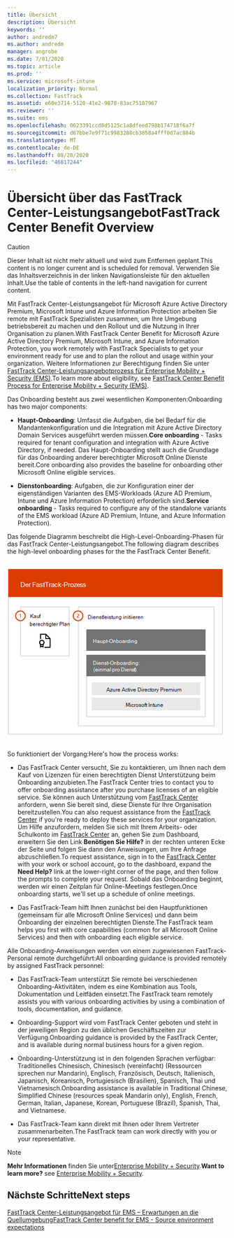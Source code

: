 ```yaml
---
title: Übersicht
description: Übersicht
keywords: ''
author: andredm7
ms.author: andredm
manager: angrobe
ms.date: 7/01/2020
ms.topic: article
ms.prod: ''
ms.service: microsoft-intune
localization_priority: Normal
ms.collection: FastTrack
ms.assetid: e60e3714-5120-41e2-9878-83ac75107967
ms.reviewer: ''
ms.suite: ems
ms.openlocfilehash: 0623391ccd8d5125c1a8dfeed798b174718f6a7f
ms.sourcegitcommit: d67bbe7e9f71c9983280cb3858a4fff0d7ac884b
ms.translationtype: MT
ms.contentlocale: de-DE
ms.lasthandoff: 08/20/2020
ms.locfileid: "46817244"
---
```

# <a name="fasttrack-center-benefit-overview"></a><span data-ttu-id="88ca6-103">Übersicht über das FastTrack Center-Leistungsangebot</span><span class="sxs-lookup"><span data-stu-id="88ca6-103">FastTrack Center Benefit Overview</span></span>

> [!CAUTION]
> <span data-ttu-id="88ca6-104">Dieser Inhalt ist nicht mehr aktuell und wird zum Entfernen geplant.</span><span class="sxs-lookup"><span data-stu-id="88ca6-104">This content is no longer current and is scheduled for removal.</span></span> <span data-ttu-id="88ca6-105">Verwenden Sie das Inhaltsverzeichnis in der linken Navigationsleiste für den aktuellen Inhalt.</span><span class="sxs-lookup"><span data-stu-id="88ca6-105">Use the table of contents in the left-hand navigation for current content.</span></span>

<span data-ttu-id="88ca6-106">Mit FastTrack Center-Leistungsangebot für Microsoft Azure Active Directory Premium, Microsoft Intune und Azure Information Protection arbeiten Sie remote mit FastTrack Spezialisten zusammen, um Ihre Umgebung betriebsbereit zu machen und den Rollout und die Nutzung in Ihrer Organisation zu planen.</span><span class="sxs-lookup"><span data-stu-id="88ca6-106">With FastTrack Center Benefit for Microsoft Azure Active Directory Premium, Microsoft Intune, and Azure Information Protection, you work remotely with FastTrack Specialists to get your environment ready for use and to plan the rollout and usage within your organization.</span></span> <span data-ttu-id="88ca6-107">Weitere Informationen zur Berechtigung finden Sie unter [FastTrack Center-Leistungsangebotprozess für Enterprise Mobility + Security (EMS)](EMS-fasttrack-process.md).</span><span class="sxs-lookup"><span data-stu-id="88ca6-107">To learn more about eligibility, see [FastTrack Center Benefit Process for Enterprise Mobility + Security (EMS)](EMS-fasttrack-process.md).</span></span>

<span data-ttu-id="88ca6-108">Das Onboarding besteht aus zwei wesentlichen Komponenten:</span><span class="sxs-lookup"><span data-stu-id="88ca6-108">Onboarding has two major components:</span></span>

-   <span data-ttu-id="88ca6-109">**Haupt-Onboarding**: Umfasst die Aufgaben, die bei Bedarf für die Mandantenkonfiguration und die Integration mit Azure Active Directory Domain Services ausgeführt werden müssen.</span><span class="sxs-lookup"><span data-stu-id="88ca6-109">**Core onboarding** - Tasks required for tenant configuration and integration with Azure Active Directory, if needed.</span></span> <span data-ttu-id="88ca6-110">Das Haupt-Onboarding stellt auch die Grundlage für das Onboarding anderer berechtigter Microsoft Online Dienste bereit.</span><span class="sxs-lookup"><span data-stu-id="88ca6-110">Core onboarding also provides the baseline for onboarding other Microsoft Online eligible services.</span></span>

-   <span data-ttu-id="88ca6-111">**Dienstonboarding**: Aufgaben, die zur Konfiguration einer der eigenständigen Varianten des EMS-Workloads (Azure AD Premium, Intune und Azure Information Protection) erforderlich sind.</span><span class="sxs-lookup"><span data-stu-id="88ca6-111">**Service onboarding** - Tasks required to configure any of the standalone variants of the EMS workload (Azure AD Premium, Intune, and Azure Information Protection).</span></span>

<span data-ttu-id="88ca6-112">Das folgende Diagramm beschreibt die High-Level-Onboarding-Phasen für das FastTrack Center-Leistungsangebot.</span><span class="sxs-lookup"><span data-stu-id="88ca6-112">The following diagram describes the high-level onboarding phases for the the FastTrack Center Benefit.</span></span>

![Die hochrangigen Onboarding-Phasen der Nutzung des FastTrack Center-Leistungsangebot.](./media/ft-onboarding-process.png)

<span data-ttu-id="88ca6-114">So funktioniert der Vorgang:</span><span class="sxs-lookup"><span data-stu-id="88ca6-114">Here's how the process works:</span></span>

- <span data-ttu-id="88ca6-115">Das FastTrack Center versucht, Sie zu kontaktieren, um Ihnen nach dem Kauf von Lizenzen für einen berechtigten Dienst Unterstützung beim Onboarding anzubieten.</span><span class="sxs-lookup"><span data-stu-id="88ca6-115">The FastTrack Center tries to contact you to offer onboarding assistance after you purchase licenses of an eligible service.</span></span> <span data-ttu-id="88ca6-116">Sie können auch Unterstützung vom [FastTrack Center](https://go.microsoft.com/fwlink/?linkid=780698) anfordern, wenn Sie bereit sind, diese Dienste für Ihre Organisation bereitzustellen.</span><span class="sxs-lookup"><span data-stu-id="88ca6-116">You can also request assistance from the [FastTrack Center](https://go.microsoft.com/fwlink/?linkid=780698) if you're ready to deploy these services for your organization.</span></span> <span data-ttu-id="88ca6-117">Um Hilfe anzufordern, melden Sie sich mit Ihrem Arbeits- oder Schulkonto im [FastTrack Center](https://go.microsoft.com/fwlink/?linkid=780698) an, gehen Sie zum Dashboard, erweitern Sie den Link **Benötigen Sie Hilfe?** in der rechten unteren Ecke der Seite und folgen Sie dann den Anweisungen, um Ihre Anfrage abzuschließen.</span><span class="sxs-lookup"><span data-stu-id="88ca6-117">To request assistance, sign in to the [FastTrack Center](https://go.microsoft.com/fwlink/?linkid=780698) with your work or school account, go to the dashboard, expand the **Need Help?** link at the lower-right corner of the page, and then follow the prompts to complete your request.</span></span> <span data-ttu-id="88ca6-118">Sobald das Onboarding beginnt, werden wir einen Zeitplan für Online-Meetings festlegen.</span><span class="sxs-lookup"><span data-stu-id="88ca6-118">Once onboarding starts, we'll set up a schedule of online meetings.</span></span>

-   <span data-ttu-id="88ca6-119">Das FastTrack-Team hilft Ihnen zunächst bei den Hauptfunktionen (gemeinsam für alle Microsoft Online Services) und dann beim Onboarding der einzelnen berechtigten Dienste.</span><span class="sxs-lookup"><span data-stu-id="88ca6-119">The FastTrack team helps you first with core capabilities (common for all Microsoft Online Services) and then with onboarding each eligible service.</span></span>

<span data-ttu-id="88ca6-120">Alle Onboarding-Anweisungen werden von einem zugewiesenen FastTrack-Personal remote durchgeführt:</span><span class="sxs-lookup"><span data-stu-id="88ca6-120">All onboarding guidance is provided remotely by assigned FastTrack personnel:</span></span>

-   <span data-ttu-id="88ca6-121">Das FastTrack-Team unterstützt Sie remote bei verschiedenen Onboarding-Aktivitäten, indem es eine Kombination aus Tools, Dokumentation und Leitfäden einsetzt.</span><span class="sxs-lookup"><span data-stu-id="88ca6-121">The FastTrack team remotely assists you with various onboarding activities by using a combination of tools, documentation, and guidance.</span></span>

-   <span data-ttu-id="88ca6-122">Onboarding-Support wird vom FastTrack Center geboten und steht in der jeweiligen Region zu den üblichen Geschäftszeiten zur Verfügung.</span><span class="sxs-lookup"><span data-stu-id="88ca6-122">Onboarding guidance is provided by the FastTrack Center, and is available during normal business hours for a given region.</span></span>

-   <span data-ttu-id="88ca6-123">Onboarding-Unterstützung ist in den folgenden Sprachen verfügbar: Traditionelles Chinesisch, Chinesisch (vereinfacht) (Ressourcen sprechen nur Mandarin), Englisch, Französisch, Deutsch, Italienisch, Japanisch, Koreanisch, Portugiesisch (Brasilien), Spanisch, Thai und Vietnamesisch.</span><span class="sxs-lookup"><span data-stu-id="88ca6-123">Onboarding assistance is available in Traditional Chinese, Simplified Chinese (resources speak Mandarin only), English, French, German, Italian, Japanese, Korean, Portuguese (Brazil), Spanish, Thai, and Vietnamese.</span></span>

-   <span data-ttu-id="88ca6-124">Das FastTrack-Team kann direkt mit Ihnen oder Ihrem Vertreter zusammenarbeiten.</span><span class="sxs-lookup"><span data-stu-id="88ca6-124">The FastTrack team can work directly with you or your representative.</span></span>

> [!NOTE]
> <span data-ttu-id="88ca6-125">**Mehr Informationen** finden Sie unter[Enterprise Mobility + Security](https://www.microsoft.com/cloud-platform/enterprise-mobility).</span><span class="sxs-lookup"><span data-stu-id="88ca6-125">**Want to learn more?** see [Enterprise Mobility + Security](https://www.microsoft.com/cloud-platform/enterprise-mobility).</span></span>

## <a name="next-steps"></a><span data-ttu-id="88ca6-126">Nächste Schritte</span><span class="sxs-lookup"><span data-stu-id="88ca6-126">Next steps</span></span>

[<span data-ttu-id="88ca6-127">FastTrack Center-Leistungsangebot für EMS – Erwartungen an die Quellumgebung</span><span class="sxs-lookup"><span data-stu-id="88ca6-127">FastTrack Center benefit for EMS - Source environment expectations</span></span>](EMS-source-environment-expectations.md)

